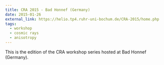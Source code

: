 ```yaml
---
title: CRA 2015 - Bad Honnef (Germany)
date: 2015-01-26
external_link: https://helio.tp4.ruhr-uni-bochum.de/CRA-2015/home.php
tags:
  - workshop
  - cosmic rays
  - anisotropy
---
```


This is the edition of the CRA workshop series hosted at Bad Honnef (Germany).

<!--more-->
